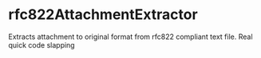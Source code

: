 # rfc822AttachmentExtractor
Extracts attachment to original format from rfc822 compliant text file. Real quick code slapping

